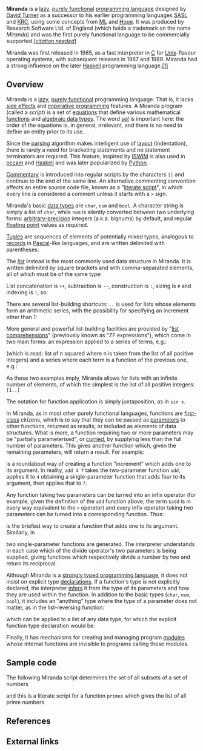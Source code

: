 **Miranda** is a [lazy][0], [purely functional][1] [programming language][2] designed by [David Turner][3] as a successor to his earlier programming languages [SASL][4] and [KRC][5], using some concepts from [ML][6] and [Hope][7]. It was produced by Research Software Ltd. of England (which holds a trademark on the name _Miranda_) and was the first purely functional language to be commercially supported.\[_[citation needed][8]_\]

Miranda was first released in 1985, as a fast interpreter in [C][9] for [Unix][10]-flavour operating systems, with subsequent releases in 1987 and 1989\. Miranda had a strong influence on the later [Haskell][11] programming language.[\[1\]][12]

## Overview

Miranda is a [lazy][0], [purely functional][1] programming language. That is, it lacks [side effects][13] and [imperative programming][14] features. A Miranda program (called a _script_) is a set of [equations][15] that define various mathematical [functions][16] and [algebraic data types][17]. The word _[set][18]_ is important here: the order of the equations is, in general, irrelevant, and there is no need to define an entity prior to its use.

Since the [parsing][19] algorithm makes intelligent use of [layout][20] (indentation), there is rarely a need for bracketing statements and no statement terminators are required. This feature, inspired by [ISWIM][21] is also used in [occam][22] and [Haskell][11] and was later popularized by [Python][23].

[Commentary][24] is introduced into regular scripts by the characters `||` and continue to the end of the same line. An alternative commenting convention affects an entire source code file, known as a "[literate script][25]", in which every line is considered a comment unless it starts with a `>` sign.

Miranda's basic [data types][26] are `char`, `num` and `bool`. A character string is simply a list of `char`, while `num` is silently converted between two underlying forms: [arbitrary-precision][27] integers (a.k.a. bignums) by default, and regular [floating point][28] values as required.

[Tuples][29] are sequences of elements of potentially mixed types, analogous to [records][30] in [Pascal][31]-like languages, and are written delimited with parentheses:

The _[list][32]_ instead is the most commonly used data structure in Miranda. It is written delimited by square brackets and with comma-separated elements, all of which must be of the same type:

List concatenation is `++`, subtraction is `--`, construction is `:`, sizing is `#` and indexing is `!`, so:

There are several list-building shortcuts: `..` is used for lists whose elements form an arithmetic series, with the possibility for specifying an increment other than 1:

More general and powerful list-building facilities are provided by "[list comprehensions][33]" (previously known as "ZF expressions"), which come in two main forms: an expression applied to a series of terms, e.g.:

(which is read: list of n squared where n is taken from the list of all positive integers) and a series where each term is a function of the previous one, e.g.:

As these two examples imply, Miranda allows for lists with an infinite number of elements, of which the simplest is the list of all positive integers: `[1..]`

The notation for function application is simply juxtaposition, as in `sin x`.

In Miranda, as in most other purely functional languages, functions are [first-class][34] citizens, which is to say that they can be passed as [parameters][35] to other functions, returned as results, or included as elements of data structures. What is more, a function requiring two or more parameters may be "partially parameterised", or [curried][36], by supplying less than the full number of parameters. This gives another function which, given the remaining parameters, will return a result. For example:

is a roundabout way of creating a function "increment" which adds one to its argument. In reality, `add 4 7` takes the two-parameter function `add`, applies it to `4` obtaining a single-parameter function that adds four to its argument, then applies that to `7`.

Any function taking two parameters can be turned into an infix operator (for example, given the definition of the `add` function above, the term `$add` is in every way equivalent to the `+` operator) and every infix operator taking two parameters can be turned into a corresponding function. Thus:

is the briefest way to create a function that adds one to its argument. Similarly, in

two single-parameter functions are generated. The interpreter understands in each case which of the divide operator's two parameters is being supplied, giving functions which respectively divide a number by two and return its reciprocal.

Although Miranda is a [strongly typed programming language][37], it does not insist on explicit type [declarations][38]. If a function's type is not explicitly declared, the interpreter [infers][39] it from the type of its parameters and how they are used within the function. In addition to the basic types (`char`, `num`, `bool`), it includes an "anything" type where the type of a parameter does not matter, as in the list-reversing function:

which can be applied to a list of any data type, for which the explicit function type declaration would be:

Finally, it has mechanisms for creating and managing program [modules][40] whose internal functions are invisible to programs calling those modules.

## Sample code

The following Miranda script determines the set of all subsets of a set of numbers

and this is a literate script for a function `primes` which gives the list of all prime numbers

## References

## External links

[0]: /wiki/Lazy_evaluation "Lazy evaluation"
[1]: /wiki/Functional_programming "Functional programming"
[2]: /wiki/Programming_language "Programming language"
[3]: /wiki/David_Turner_(computer_scientist) "David Turner (computer scientist)"
[4]: /wiki/SASL_programming_language "SASL programming language"
[5]: /wiki/Kent_Recursive_Calculator "Kent Recursive Calculator"
[6]: /wiki/ML_(programming_language) "ML (programming language)"
[7]: /wiki/Hope_(programming_language) "Hope (programming language)"
[8]: /wiki/Wikipedia:Citation_needed "Wikipedia:Citation needed"
[9]: /wiki/C_(programming_language) "C (programming language)"
[10]: /wiki/Unix "Unix"
[11]: /wiki/Haskell_(programming_language) "Haskell (programming language)"
[12]: #cite_note-1
[13]: /wiki/Side_effect_(computer_science) "Side effect (computer science)"
[14]: /wiki/Imperative_programming "Imperative programming"
[15]: /wiki/Equation "Equation"
[16]: /wiki/Function_(mathematics) "Function (mathematics)"
[17]: /wiki/Algebraic_data_type "Algebraic data type"
[18]: /wiki/Set_(mathematics) "Set (mathematics)"
[19]: /wiki/Parsing "Parsing"
[20]: /wiki/Off-side_rule "Off-side rule"
[21]: /wiki/ISWIM "ISWIM"
[22]: /wiki/Occam_(programming_language) "Occam (programming language)"
[23]: /wiki/Python_(programming_language) "Python (programming language)"
[24]: /wiki/Comment_(computer_programming) "Comment (computer programming)"
[25]: /wiki/Literate_programming "Literate programming"
[26]: /wiki/Data_type "Data type"
[27]: /wiki/Arbitrary-precision_arithmetic "Arbitrary-precision arithmetic"
[28]: /wiki/Floating_point "Floating point"
[29]: /wiki/Tuple "Tuple"
[30]: /wiki/Record_(computer_science) "Record (computer science)"
[31]: /wiki/Pascal_(programming_language) "Pascal (programming language)"
[32]: /wiki/List_(computing) "List (computing)"
[33]: /wiki/List_comprehension "List comprehension"
[34]: /wiki/First-class_function "First-class function"
[35]: /wiki/Parameter_(computer_science) "Parameter (computer science)"
[36]: /wiki/Currying "Currying"
[37]: /wiki/Strongly_typed_programming_language "Strongly typed programming language"
[38]: /wiki/Declaration_(computer_science) "Declaration (computer science)"
[39]: /wiki/Type_inference "Type inference"
[40]: /wiki/Module_(programming) "Module (programming)"